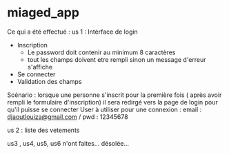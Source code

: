 # miaged_app
Ce qui a été effectué : 
us 1 : Intérface de login 
  - Inscription 
      - Le password doit contenir au minimum 8 caractères
      - tout les champs doivent etre rempli sinon un message d'erreur s'affiche
  - Se connecter
  - Validation des champs 
 
 Scénario : lorsque une personne s'inscrit pour la première fois ( après avoir rempli le formulaire d'inscription) il sera redirgé vers la page de login pour qu'il puisse se connecter
User à utiliser pour une connexion : email : djaoutlouiza@gmail.com / pwd : 12345678

us 2 : liste des vetements
 
 us3 , us4, us5, us6 n'ont faites... désolée...

